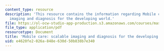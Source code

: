 ```yaml
---
content_type: resource
description: 'This resource contains the information regarding Mobile care: scalable
  imaging and diagnosis for the developing world.'
file: https://ol-ocw-studio-app-production.s3.amazonaws.com/courses/mas-965-nextlab-i-designing-mobile-technologies-for-the-next-billion-users-fall-2008/e4620fe2026a848e630d50b838b7e340_MITMAS_965F08_moca_final.pdf
file_type: application/pdf
resourcetype: Document
title: 'Mobile care: scalable imaging and diagnosis for the developing world'
uid: e4620fe2-026a-848e-630d-50b838b7e340
---
```

